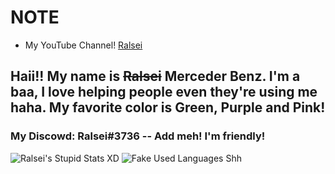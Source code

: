 # NOTE
- My YouTube Channel! [Ralsei](https://youtube.com/@ralsei.smol.03)

## Haii!! My name is ~~Ralsei~~ Merceder Benz. I'm a baa, I love helping people even they're using me haha. My favorite color is Green, Purple and Pink!
### My Discowd: Ralsei#3736 -- Add meh! I'm friendly!

![Ralsei's Stupid Stats XD](https://github-readme-stats.vercel.app/api?username=RalseiSmol03&show_icons=true&theme=omni)
![Fake Used Languages Shh](https://github-readme-stats.vercel.app/api/top-langs/?username=RalseiSmol03&layout=compact&show_icons=true&theme=omni)